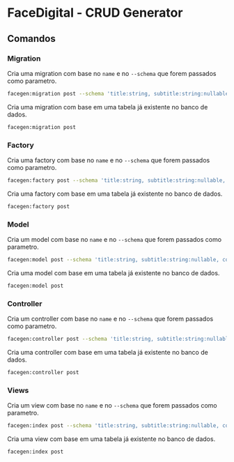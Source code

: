 # FaceDigital - CRUD Generator

## Comandos

### Migration

Cria uma migration com base no `name` e no `--schema` que forem passados como parametro.

```bash
facegen:migration post --schema 'title:string, subtitle:string:nullable, content:text'
```

Cria uma migration com base em uma tabela já existente no banco de dados.

```bash
facegen:migration post
```

### Factory

Cria uma factory com base no `name` e no `--schema` que forem passados como parametro.

```bash
facegen:factory post --schema 'title:string, subtitle:string:nullable, content:text'
```

Cria uma factory com base em uma tabela já existente no banco de dados.

```bash
facegen:factory post
```

### Model

Cria um model com base no `name` e no `--schema` que forem passados como parametro.

```bash
facegen:model post --schema 'title:string, subtitle:string:nullable, content:text'
```

Cria uma model com base em uma tabela já existente no banco de dados.

```bash
facegen:model post
```

### Controller

Cria um controller com base no `name` e no `--schema` que forem passados como parametro.

```bash
facegen:controller post --schema 'title:string, subtitle:string:nullable, content:text'
```

Cria uma controller com base em uma tabela já existente no banco de dados.

```bash
facegen:controller post
```

### Views

Cria um view com base no `name` e no `--schema` que forem passados como parametro.

```bash
facegen:index post --schema 'title:string, subtitle:string:nullable, content:text'
```

Cria uma view com base em uma tabela já existente no banco de dados.

```bash
facegen:index post
```
